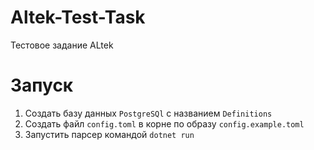 # Altek-Test-Task
Тестовое задание ALtek
# Запуск
1. Создать базу данных `PostgreSQl` с названием `Definitions` 
2. Создать файл `config.toml` в корне по образу `config.example.toml`
3. Запустить парсер командой `dotnet run`

